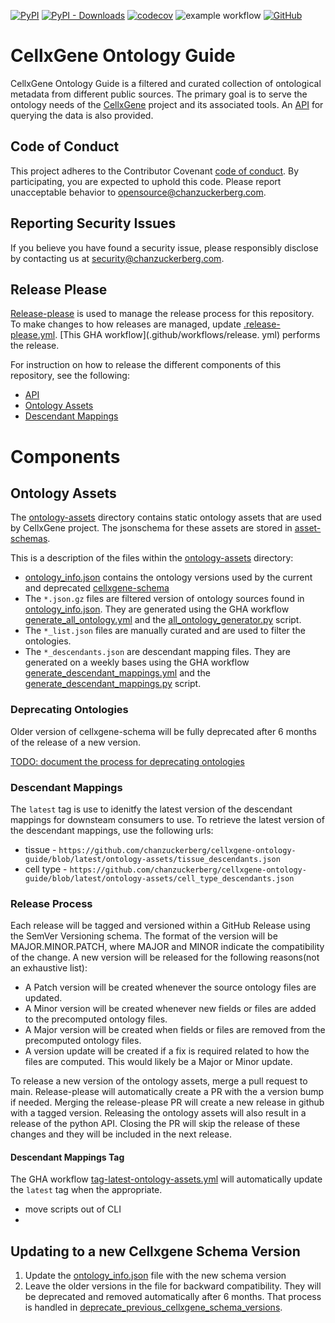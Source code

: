 [![PyPI](https://img.shields.io/pypi/v/cellxgene-ontology-guide?label=pypi%20package)](https://pypi.org/project/cellxgene-ontology-guide/)
[![PyPI - Downloads](https://img.shields.io/pypi/dm/cellxgene-ontology-guide)](<(https://pypi.org/project/cellxgene-ontology-guide/)>)
[![codecov](https://codecov.io/gh/chanzuckerberg/cellxgene-ontology-guide/graph/badge.svg?token=ceXxNPx22I)](https://codecov.io/gh/chanzuckerberg/cellxgene-ontology-guide)
![example workflow](https://github.com/chanzuckerberg/cellxgene-ontology-guide/actions/workflows/push-tests.yml/badge.svg?branch=main)
[![GitHub](https://img.shields.io/github/license/chanzuckerberg/cellxgene-ontology-guide)](./LICENSE)

# CellxGene Ontology Guide

CellxGene Ontology Guide is a filtered and curated collection of ontological metadata from different public sources.
The primary goal is to serve the ontology needs of the [CellxGene](https://cellxgene.cziscience.com/) project and its
associated tools. An [API](./api/python) for querying the data is also provided.

## Code of Conduct

This project adheres to the Contributor Covenant [code of conduct](https://github.com/chanzuckerberg/.github/blob/master/CODE_OF_CONDUCT.md). By participating, you are expected to uphold this code. Please report unacceptable behavior to [opensource@chanzuckerberg.com](mailto:opensource@chanzuckerberg.com).

## Reporting Security Issues

If you believe you have found a security issue, please responsibly disclose by contacting us at [security@chanzuckerberg.com](mailto:security@chanzuckerberg.com).

## Release Please

[Release-please]() is used to manage the release process for this repository. To make changes to how releases are
managed, update [.release-please.yml](./release-please-config.json). [This GHA workflow](.github/workflows/release.
yml) performs the release.

For instruction on how to release the different components of this repository, see the following:

- [API](./api/python/README.md#release-process)
- [Ontology Assets](./README.md#release-process)
- [Descendant Mappings](./README.md#descendant-mappings-tag)

# Components

## Ontology Assets

The [ontology-assets](./ontology-assets) directory contains static ontology assets that are used by CellxGene
project. The jsonschema for these assets are stored in [asset-schemas](./asset-schemas).

This is a description of the files within the [ontology-assets](./ontology-assets) directory:

- [ontology_info.json](./ontology-assets/ontology_info.json) contains the ontology versions used by the current and deprecated [cellxgene-schema](https://github.com/chanzuckerberg/single-cell-curation/tree/main/schema)
- The `*.json.gz` files are filtered version of ontology sources found in [ontology_info.json](./ontology-assets/ontology_info.json). They are generated using the GHA workflow [generate_all_ontology.yml](.github/workflows/generate_all_ontology.yml) and the [all_ontology_generator.py](./tools/ontology-builder/src/all_ontology_generator.py) script.
- The `*_list.json` files are manually curated and are used to filter the ontologies.
- The `*_descendants.json` are descendant mapping files. They are generated on a weekly bases using the GHA workflow [generate_descendant_mappings.yml](./.github/workflows/generate_descendant_mappings.yml) and the [generate_descendant_mappings.py](./scripts/generate_descendant_mappings.py) script.

### Deprecating Ontologies

Older version of cellxgene-schema will be fully deprecated after 6 months of the release of a new version.

[TODO: document the process for deprecating ontologies](https://github.com/chanzuckerberg/cellxgene-ontology-guide/issues/170)

### Descendant Mappings

The `latest` tag is use to idenitfy the latest version of the descendant mappings for downsteam consumers to use. To retrieve the latest version of the descendant mappings, use the following urls:

- tissue - `https://github.com/chanzuckerberg/cellxgene-ontology-guide/blob/latest/ontology-assets/tissue_descendants.json`
- cell type - `https://github.com/chanzuckerberg/cellxgene-ontology-guide/blob/latest/ontology-assets/cell_type_descendants.json`

### Release Process

Each release will be tagged and versioned within a GitHub Release using the SemVer Versioning schema. The format of the version will be MAJOR.MINOR.PATCH, where MAJOR and MINOR indicate the compatibility of the change. A new version will be released for the following reasons(not an exhaustive list):

- A Patch version will be created whenever the source ontology files are updated.
- A Minor version will be created whenever new fields or files are added to the precomputed ontology files.
- A Major version will be created when fields or files are removed from the precomputed ontology files.
- A version update will be created if a fix is required related to how the files are computed. This would likely be a Major or Minor update.

To release a new version of the ontology assets, merge a pull request to main. Release-please will automatically create a PR with the a version bump if needed. Merging the release-please PR will create a new release in github with a tagged version. Releasing the ontology assets will also result in a release of the python API. Closing the PR will skip the release of these changes and they will be included in the next release.

#### Descendant Mappings Tag

The GHA workflow [tag-latest-ontology-assets.yml](.github/workflows/tag-latest-ontology-assets.yml) will automatically update the `latest` tag when the appropriate.

- move scripts out of CLI
-

## Updating to a new Cellxgene Schema Version

1. Update the [ontology_info.json](./ontology-assets/ontology_info.json) file with the new schema version
2. Leave the older versions in the file for backward compatibility. They will be deprecated and removed automatically after 6 months. That process is handled in [deprecate_previous_cellxgene_schema_versions](https://github.com/chanzuckerberg/cellxgene-ontology/blob/main/tools/ontology-builder/src/all_ontology_generator.py#L311-L311).
